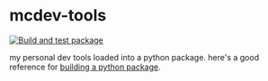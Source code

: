# mcdev-tools

[![Build and test package](https://github.com/lmcconnell1665/mcdev-tools/actions/workflows/build_and_test.yml/badge.svg)](https://github.com/lmcconnell1665/mcdev-tools/actions/workflows/build_and_test.yml)


my personal dev tools loaded into a python package. here's a good reference for [building a python package](https://medium.com/analytics-vidhya/how-to-create-a-python-library-7d5aea80cc3f).

